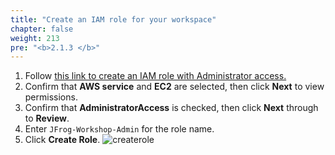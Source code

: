 ```yaml
---
title: "Create an IAM role for your workspace"
chapter: false
weight: 213
pre: "<b>2.1.3 </b>"
---
```


1. Follow [this link to create an IAM role with Administrator access.](https://console.aws.amazon.com/iam/home#/roles$new?step=review&commonUseCase=EC2%2BEC2&selectedUseCase=EC2&policies=arn:aws:iam::aws:policy%2FAdministratorAccess)
2. Confirm that **AWS service** and **EC2** are selected, then click **Next** to view permissions.
3. Confirm that **AdministratorAccess** is checked, then click **Next** through to **Review**.
4. Enter `JFrog-Workshop-Admin` for the role name.
5. Click **Create Role**.
![createrole](/images/createrole.png)
